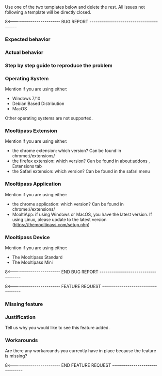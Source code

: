 Use one of the two templates below and delete the rest. All issues not following a template will be directly closed.

8<------------------------ BUG REPORT -----------------------------------------
### Expected behavior

### Actual behavior

### Step by step guide to reproduce the problem

### Operating System
Mention if you are using either:
- Windows 7/10
- Debian Based Distribution
- MacOS  
  
Other operating systems are not supported.

### Mooltipass Extension
Mention if you are using either:
- the chrome extension: which version? Can be found in chrome://extensions/
- the firefox extension: which version? Can be found in about:addons , Extensions tab
- the Safari extension: which version? Can be found in the safari menu

### Mooltipass Application
Mention if you are using either:
- the chrome application: which version? Can be found in chrome://extensions/
- MooltiApp: if using Windows or MacOS, you have the latest version. If using Linux, please update to the latest version (https://themooltipass.com/setup.php)

### Mooltipass Device
Mention if you are using either:
- The Mooltipass Standard
- The Mooltipass Mini

8<------------------------ END BUG REPORT -------------------------------------


8<------------------------ FEATURE REQUEST ------------------------------------
### Missing feature

### Justification
Tell us why you would like to see this feature added.

### Workarounds
Are there any workarounds you currently have in place because the feature is missing?

8<------------------------ END FEATURE REQUEST --------------------------------
